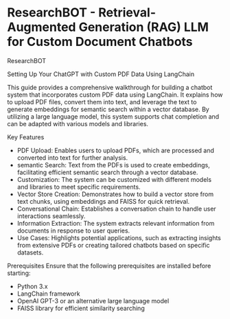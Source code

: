# ResearchBOT - Retrieval-Augmented Generation (RAG) LLM for Custom Document Chatbots 
ResearchBOT

Setting Up Your ChatGPT with Custom PDF Data Using LangChain

This guide provides a comprehensive walkthrough for building a chatbot system that incorporates custom PDF data using LangChain. It explains how to upload PDF files, convert them into text, and leverage the text to generate embeddings for semantic search within a vector database. By utilizing a large language model, this system supports chat completion and can be adapted with various models and libraries.

Key Features
- PDF Upload: Enables users to upload PDFs, which are processed and converted into text for further analysis.
- semantic Search: Text from the PDFs is used to create embeddings, facilitating efficient semantic search through a vector database.
- Customization: The system can be customized with different models and libraries to meet specific requirements.
- Vector Store Creation: Demonstrates how to build a vector store from text chunks, using embeddings and FAISS for quick retrieval.
- Conversational Chain: Establishes a conversation chain to handle user interactions seamlessly.
- Information Extraction: The system extracts relevant information from documents in response to user queries.
- Use Cases: Highlights potential applications, such as extracting insights from extensive PDFs or creating tailored chatbots based on specific datasets.

Prerequisites
Ensure that the following prerequisites are installed before starting:
- Python 3.x
- LangChain framework
- OpenAI GPT-3 or an alternative large language model
- FAISS library for efficient similarity searching

